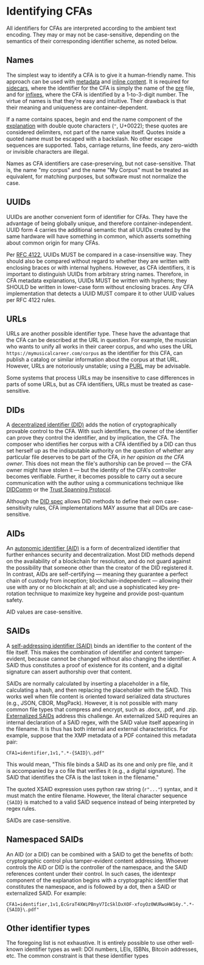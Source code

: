 # Identifying CFAs

All identifiers for CFAs are interpreted according to the ambient text encoding. They may or may not be case-sensitive, depending on the semantics of their corresponding identifier scheme, as noted below. 

## Names
The simplest way to identify a CFA is to give it a human-friendly name. This approach can be used with [metadata](strategies.md#metadata) and [inline content](strategies.md#inline-content). It is required for [sidecars](strategies.md#sidecar), where the identifier for the CFA is simply the name of the [pre](concepts.md#pre-and-co) file, and for [infixes](strategies.md#infix), where the CFA is identified by a 1-to-3-digit number. The virtue of names is that they're easy and intuitive. Their drawback is that their meaning and uniqueness are container-dependent.

If a name contains spaces, begin and end the name component of the [explanation](explaining.md) with double quote characters (`"`, U+0022); these quotes are considered delimiters, not part of the name value itself. Quotes inside a quoted name must be escaped with a backslash. No other escape sequences are supported. Tabs, carriage returns, line feeds, any zero-width or invisible characters are illegal.

Names as CFA identifiers are case-preserving, but not case-sensitive. That is, the name "my corpus" and the name "My Corpus" must be treated as equivalent, for matching purposes, but software must not normalize the case.

## UUIDs
UUIDs are another convenient form of identifier for CFAs. They have the advantage of being globally unique, and therefore container-independent. UUID form 4 carries the additional semantic that all UUIDs created by the same hardware will have something in common, which asserts something about common origin for many CFAs.

Per [RFC 4122](https://www.rfc-editor.org/rfc/rfc4122), UUIDs MUST be compared in a case-insensitive way. They should also be compared without regard to whether they are written with enclosing braces or with internal hyphens. However, as CFA identifiers, it is important to distinguish UUIDs from arbitrary string names. Therefore, in CFA metadata explanations, UUIDs MUST be written with hyphens; they SHOULD be written in lower-case form without enclosing braces. Any CFA implementation that detects a UUID MUST compare it to other UUID values per RFC 4122 rules.

## URLs
URLs are another possible identifier type. These have the advantage that the CFA can be described at the URL in question. For example, the musician who wants to unify all works in their career corpus, and who uses the URL `https://mymusicalcareer.com/corpus` as the identifier for this CFA, can publish a catalog or similar information about the corpus at that URL. However, URLs are notoriously unstable; using a [PURL](https://purl.archive.org/) may be advisable.

Some systems that process URLs may be insensitive to case differences in parts of some URLs, but as CFA identifiers, URLs must be treated as case-sensitive.

## DIDs
A [decentralized identifier (DID)](https://www.w3.org/TR/did-core/) adds the notion of cryptographically provable control to the CFA. With such identifiers, the owner of the identifier can prove they control the identifier, and by implication, the CFA. The composer who identifies her corpus with a CFA identified by a DID can thus set herself up as the indisputable authority on the question of whether any particular file deserves to be part of the CFA, *in her opinion as the CFA owner*. This does not mean the file's authorship can be proved &mdash; the CFA owner might have stolen it &mdash; but the identity of the CFA's controller becomes verifiable. Further, it becomes possible to carry out a secure communication with the author using a communications technique like [DIDComm](https://identity.foundation/didcomm-messaging/spec/) or the [Trust Spanning Protocol](https://trustoverip.github.io/tswg-tsp-specification/).

Although the [DID spec](https://www.w3.org/TR/did-core/#method-syntax) allows DID methods to define their own case-sensitivity rules, CFA implementations MAY assume that all DIDs are case-sensitive.

## AIDs
An [autonomic identifier (AID)](https://trustoverip.github.io/tswg-keri-specification/#autonomic-identifier-aid) is a form of decentralized identifier that further enhances security and decentralization. Most DID methods depend on the availability of a blockchain for resolution, and do not guard against the possibility that someone other than the creator of the DID registered it. In contrast, AIDs are self-certifying &mdash; meaning they guarantee a perfect chain of custody from inception; blockchain-independent &mdash; allowing their use with any or no blockchain at all; and use a sophisticated key pre-rotation technique to maximize key hygeine and provide post-quantum safety.

AID values are case-sensitive.

## SAIDs
A [self-addressing identifier (SAID)](https://www.youtube.com/watch?v=n7tBOPHdtdw) binds an identifier to the content of the file itself. This makes the combination of identifier and content tamper-evident, because cannot be changed without also changing the identifier. A SAID thus constitutes a proof of existence for its content, and a digital signature can assert authorship over that content.

SAIDs are normally calculated by inserting a placeholder in a file, calculating a hash, and then replacing the placeholder with the SAID. This works well when file content is oriented toward serialized data structures (e.g., JSON, CBOR, MsgPack). However, it is not possible with many common file types that compress and encrypt, such as .docx, .pdf, and .zip. [Externalized SAIDs](https://dhh1128.github.io/papers/bes.pdf) address this challenge. An externalized SAID requires an internal declaration of a SAID regex, with the SAID value itself appearing in the filename. It is thus has both internal and external characteristics. For example, suppose that the XMP metadata of a PDF contained this metadata pair:

    CFA1=identifier,1v1,".*-{SAID}\.pdf"

This would mean, "This file binds a SAID as its one and only pre file, and it is accompanied by a co file that verifies it (e.g., a digital signature). The SAID that identifies the CFA is the last token in the filename."

The quoted XSAID expression uses python raw string (`r"..."`) syntax, and it must match the entire filename. However, the literal character sequence `{SAID}` is matched to a valid SAID sequence instead of being interpreted by regex rules.

SAIDs are case-sensitive.

## Namespaced SAIDs
An AID (or a DID) can be combined with a SAID to get the benefits of both: cryptographic control plus tamper-evident content addressing. Whoever controls the AID or DID is the controller of the namespace, and the SAID references content under their control. In such cases, the identexpr component of the explanation begins with a cryptographic identifier that constitutes the namespace, and is followed by a dot, then a SAID or externalized SAID. For example:

    CFA1=identifier,1v1,EcGraT4XWiPBnyV7IcSklDxXOF-xfoyOz0WURwoHW14y.".*-{SAID}\.pdf"

## Other identifier types
The foregoing list is not exhaustive. It is entirely possible to use other well-known identifier types as well: DOI numbers, LEIs, ISBNs, Bitcoin addresses, etc. The common constraint is that these identifier types 